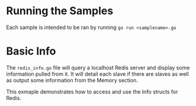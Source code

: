 # Running the Samples

Each sample is intended to be ran by running `go run <samplename>.go`



# Basic Info
The `redis_info.go` file will query a localhost Redis server and display
some information pulled from it. It will detail each slave if there are
slaves as well as output some information from the Memory section.

This exmaple demonstrates how to access and use the Info structs for
Redis.

